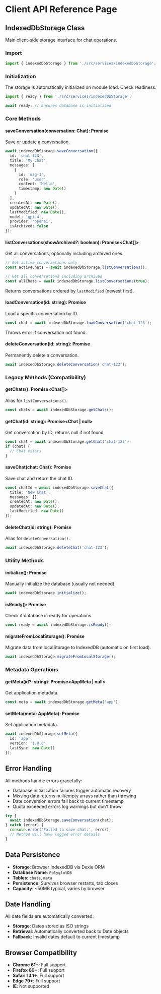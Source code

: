 # Client API Reference Page

## IndexedDbStorage Class

Main client-side storage interface for chat operations.

### Import
```typescript
import { indexedDbStorage } from './src/services/indexedDbStorage';
```

### Initialization
The storage is automatically initialized on module load. Check readiness:

```typescript
import { ready } from './src/services/indexedDbStorage';

await ready; // Ensures database is initialized
```

### Core Methods

#### saveConversation(conversation: Chat): Promise<void>
Save or update a conversation.

```typescript
await indexedDbStorage.saveConversation({
  id: 'chat-123',
  title: 'My Chat',
  messages: [
    {
      id: 'msg-1',
      role: 'user',
      content: 'Hello',
      timestamp: new Date()
    }
  ],
  createdAt: new Date(),
  updatedAt: new Date(),
  lastModified: new Date(),
  model: 'gpt-4',
  provider: 'openai',
  isArchived: false
});
```

#### listConversations(showArchived?: boolean): Promise<Chat[]>
Get all conversations, optionally including archived ones.

```typescript
// Get active conversations only
const activeChats = await indexedDbStorage.listConversations();

// Get all conversations including archived
const allChats = await indexedDbStorage.listConversations(true);
```

Returns conversations ordered by `lastModified` (newest first).

#### loadConversation(id: string): Promise<Chat>
Load a specific conversation by ID.

```typescript
const chat = await indexedDbStorage.loadConversation('chat-123');
```

Throws error if conversation not found.

#### deleteConversation(id: string): Promise<void>
Permanently delete a conversation.

```typescript
await indexedDbStorage.deleteConversation('chat-123');
```

### Legacy Methods (Compatibility)

#### getChats(): Promise<Chat[]>
Alias for `listConversations()`.

```typescript
const chats = await indexedDbStorage.getChats();
```

#### getChat(id: string): Promise<Chat | null>
Get conversation by ID, returns null if not found.

```typescript
const chat = await indexedDbStorage.getChat('chat-123');
if (chat) {
  // Chat exists
}
```

#### saveChat(chat: Chat): Promise<string>
Save chat and return the chat ID.

```typescript
const chatId = await indexedDbStorage.saveChat({
  title: 'New Chat',
  messages: [],
  createdAt: new Date(),
  updatedAt: new Date(),
  lastModified: new Date()
});
```

#### deleteChat(id: string): Promise<void>
Alias for `deleteConversation()`.

```typescript
await indexedDbStorage.deleteChat('chat-123');
```

### Utility Methods

#### initialize(): Promise<void>
Manually initialize the database (usually not needed).

```typescript
await indexedDbStorage.initialize();
```

#### isReady(): Promise<boolean>
Check if database is ready for operations.

```typescript
const ready = await indexedDbStorage.isReady();
```

#### migrateFromLocalStorage(): Promise<void>
Migrate data from localStorage to IndexedDB (automatic on first load).

```typescript
await indexedDbStorage.migrateFromLocalStorage();
```

### Metadata Operations

#### getMeta(id?: string): Promise<AppMeta | null>
Get application metadata.

```typescript
const meta = await indexedDbStorage.getMeta('app');
```

#### setMeta(meta: AppMeta): Promise<void>
Set application metadata.

```typescript
await indexedDbStorage.setMeta({
  id: 'app',
  version: '1.0.0',
  lastSync: new Date()
});
```

## Error Handling

All methods handle errors gracefully:
- Database initialization failures trigger automatic recovery
- Missing data returns null/empty arrays rather than throwing
- Date conversion errors fall back to current timestamp
- Quota exceeded errors log warnings but don't throw

```typescript
try {
  await indexedDbStorage.saveConversation(chat);
} catch (error) {
  console.error('Failed to save chat:', error);
  // Method will have logged error details
}
```

## Data Persistence

- **Storage**: Browser IndexedDB via Dexie ORM
- **Database Name**: `PolyglotDB`
- **Tables**: `chats`, `meta`
- **Persistence**: Survives browser restarts, tab closes
- **Capacity**: ~50MB typical, varies by browser

## Date Handling

All date fields are automatically converted:
- **Storage**: Dates stored as ISO strings
- **Retrieval**: Automatically converted back to Date objects
- **Fallback**: Invalid dates default to current timestamp

## Browser Compatibility

- **Chrome 61+**: Full support
- **Firefox 60+**: Full support
- **Safari 13.1+**: Full support
- **Edge 79+**: Full support
- **IE**: Not supported
